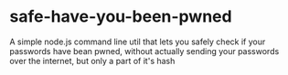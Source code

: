 # safe-have-you-been-pwned
A simple node.js command line util that lets you safely check if your passwords have bean pwned, without actually sending your passwords over the internet, but only a part of it's hash
